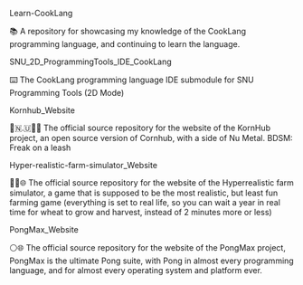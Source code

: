 
Learn-CookLang

📚️ A repository for showcasing my knowledge of the CookLang programming language, and continuing to learn the language. 

SNU_2D_ProgrammingTools_IDE_CookLang

⌨️ The CookLang programming language IDE submodule for SNU Programming Tools (2D Mode)

Kornhub_Website

🌽️🇳.🇺🌽️🌐️ The official source repository for the website of the KornHub project, an open source version of Cornhub, with a side of Nu Metal. BDSM: Freak on a leash 
 
Hyper-realistic-farm-simulator_Website

🧑‍🌾️🌐️ The official source repository for the website of the Hyperrealistic farm simulator, a game that is supposed to be the most realistic, but least fun farming game (everything is set to real life, so you can wait a year in real time for wheat to grow and harvest, instead of 2 minutes more or less) 

PongMax_Website

⚪️🌐️ The official source repository for the website of the PongMax project, PongMax is the ultimate Pong suite, with Pong in almost every programming language, and for almost every operating system and platform ever.

